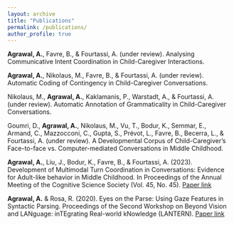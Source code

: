 ```yaml
---
layout: archive
title: "Publications"
permalink: /publications/
author_profile: true
---
```


**Agrawal, A.**, Favre, B., & Fourtassi, A. (under review). Analysing Communicative Intent Coordination in Child-Caregiver Interactions.

**Agrawal, A.**, Nikolaus, M., Favre, B., & Fourtassi, A. (under review). Automatic Coding of Contingency in Child-Caregiver Conversations.

Nikolaus, M., **Agrawal, A.**, Kaklamanis, P., Warstadt, A., & Fourtassi, A. (under review). Automatic Annotation of Grammaticality in Child-Caregiver Conversations.

Goumri, D., **Agrawal, A.**, Nikolaus, M., Vu, T., Bodur, K., Semmar, E., Armand, C., Mazzocconi, C., Gupta, S., Prévot, L., Favre, B., Becerra, L., & Fourtassi, A. (under review). A Developmental Corpus of Child-Caregiver’s Face-to-face vs. Computer-mediated Conversations in Middle Childhood.

**Agrawal, A.**, Liu, J., Bodur, K., Favre, B., & Fourtassi, A. (2023). Development of Multimodal Turn Coordination in Conversations: Evidence for Adult-like behavior in Middle Childhood. In Proceedings of the Annual Meeting of the Cognitive Science Society (Vol. 45, No. 45). [Paper link](http://abhishek-agrawal94.github.io/files/agrawal_development_2023.pdf)

**Agrawal, A.** & Rosa, R. (2020). Eyes on the Parse: Using Gaze Features in Syntactic Parsing. Proceedings of the Second Workshop on Beyond Vision and LANguage: inTEgrating Real-world kNowledge (LANTERN). [Paper link](http://abhishek-agrawal94.github.io/files/2020.lantern-1.1.pdf)